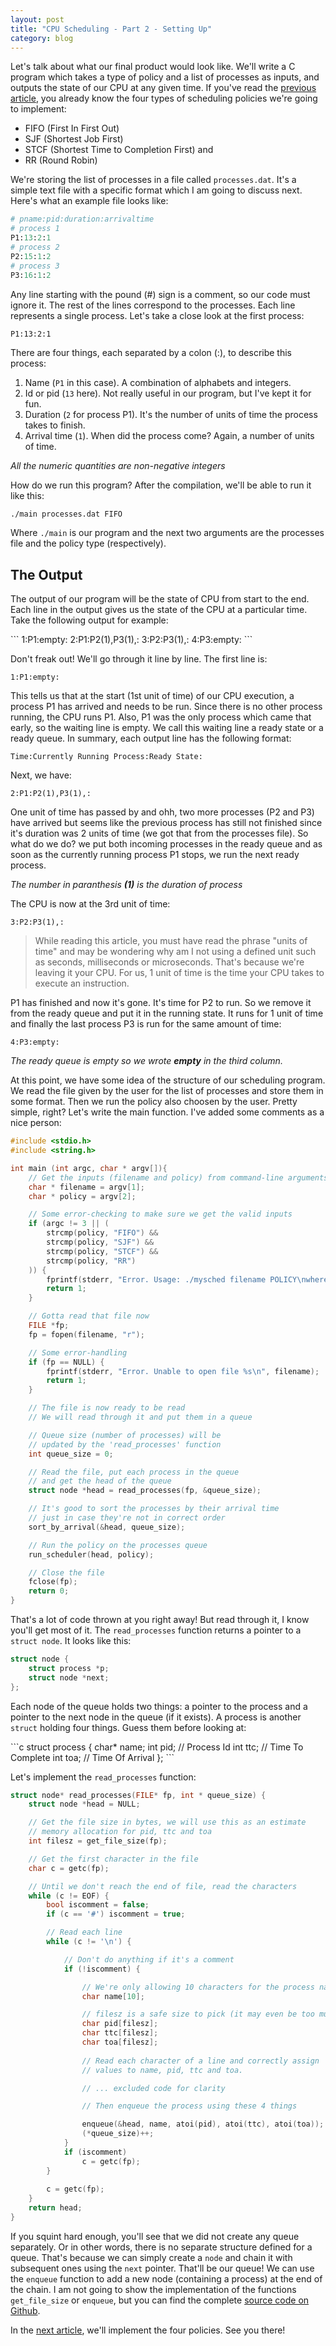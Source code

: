 ```yaml
---
layout: post
title: "CPU Scheduling - Part 2 - Setting Up"
category: blog
---
```


Let's talk about what our final product would look like. We'll write a C program which takes a type of policy and a list of processes as inputs, and outputs the state of our CPU at any given time. If you've read the [previous article](../simulating-cpu-scheduler), you already know the four types of scheduling policies we're going to implement:

- FIFO (First In First Out)
- SJF (Shortest Job First)
- STCF (Shortest Time to Completion First) and
- RR (Round Robin)

We're storing the list of processes in a file called `processes.dat`. It's a simple text file with a specific format which I am going to discuss next. Here's what an example file looks like:

```python
# pname:pid:duration:arrivaltime
# process 1
P1:13:2:1
# process 2
P2:15:1:2
# process 3
P3:16:1:2
```

Any line starting with the pound (#) sign is a comment, so our code must ignore it. The rest of the lines correspond to the processes. Each line represents a single process. Let's take a close look at the first process:

```
P1:13:2:1
```

There are four things, each separated by a colon (:), to describe this process:

1. Name (`P1` in this case). A combination of alphabets and integers.
2. Id or pid (`13` here). Not really useful in our program, but I've kept it for fun.
3. Duration (`2` for process P1). It's the number of units of time the process takes to finish.
4. Arrival time (`1`). When did the process come? Again, a number of units of time.

*All the numeric quantities are non-negative integers*

How do we run this program? After the compilation, we'll be able to run it like this:

```bash
./main processes.dat FIFO
```

Where `./main` is our program and the next two arguments are the processes file and the policy type (respectively).

## The Output

The output of our program will be the state of CPU from start to the end. Each line in the output gives us the state of the CPU at a particular time. Take the following output for example:

<div id="output-format"></div>
```
1:P1:empty:
2:P1:P2(1),P3(1),:
3:P2:P3(1),:
4:P3:empty:
```

Don't freak out! We'll go through it line by line. The first line is:

```
1:P1:empty:
```

This tells us that at the start (1st unit of time) of our CPU execution, a process P1 has arrived and needs to be run. Since there is no other process running, the CPU runs P1. Also, P1 was the only process which came that early, so the waiting line is empty. We call this waiting line a ready state or a ready queue. In summary, each output line has the following format:

```
Time:Currently Running Process:Ready State:
```

Next, we have:

```
2:P1:P2(1),P3(1),:
```

One unit of time has passed by and ohh, two more processes (P2 and P3) have arrived but seems like the previous process has still not finished since it's duration was 2 units of time (we got that from the processes file). So what do we do? we put both incoming processes in the ready queue and as soon as the currently running process P1 stops, we  run the next ready process.

*The number in paranthesis **(1)** is the duration of process*

The CPU is now at the 3rd unit of time:

```
3:P2:P3(1),:
```

> While reading this article, you must have read the phrase "units of time" and may be wondering why am I not using a defined unit such as seconds, milliseconds or microseconds. That's because we're leaving it your CPU. For us, 1 unit of time is the time your CPU takes to execute an instruction.

P1 has finished and now it's gone. It's time for P2 to run. So we remove it from the ready queue and put it in the running state. It runs for 1 unit of time and finally the last process P3 is run for the same amount of time:

```
4:P3:empty:
```

*The ready queue is empty so we wrote **empty** in the third column.*

At this point, we have some idea of the structure of our scheduling program. We read the file given by the user for the list of processes and store them in some format. Then we run the policy also choosen by the user. Pretty simple, right? Let's write the main function. I've added some comments as a nice person:

```c
#include <stdio.h>
#include <string.h>

int main (int argc, char * argv[]){
    // Get the inputs (filename and policy) from command-line arguments
    char * filename = argv[1];
    char * policy = argv[2];

    // Some error-checking to make sure we get the valid inputs
    if (argc != 3 || (
        strcmp(policy, "FIFO") &&
        strcmp(policy, "SJF") &&
        strcmp(policy, "STCF") &&
        strcmp(policy, "RR")
    )) {
        fprintf(stderr, "Error. Usage: ./mysched filename POLICY\nwhere POLICY can be one of the following strings:\nFIFO\nSFJ\nSTCF\nRR\n");
        return 1;
    }

    // Gotta read that file now
    FILE *fp;
    fp = fopen(filename, "r");

    // Some error-handling
    if (fp == NULL) {
        fprintf(stderr, "Error. Unable to open file %s\n", filename);
        return 1;
    }

    // The file is now ready to be read
    // We will read through it and put them in a queue

    // Queue size (number of processes) will be
    // updated by the 'read_processes' function
    int queue_size = 0;

    // Read the file, put each process in the queue
    // and get the head of the queue
    struct node *head = read_processes(fp, &queue_size);

    // It's good to sort the processes by their arrival time
    // just in case they're not in correct order
    sort_by_arrival(&head, queue_size);

    // Run the policy on the processes queue
    run_scheduler(head, policy);

    // Close the file
    fclose(fp);
    return 0;
}

```

That's a lot of code thrown at you right away! But read through it, I know you'll get most of it. The `read_processes` function returns a pointer to a `struct node`. It looks like this:

```c
struct node {
    struct process *p;
    struct node *next;
};
```

Each node of the queue holds two things: a pointer to the process and a pointer to the next node in the queue (if it exists). A process is another `struct` holding four things. Guess them before looking at:

<div id="process-structure"></div>
```c
struct process {
    char* name;
    int pid; // Process Id
    int ttc; // Time To Complete
    int toa; // Time Of Arrival
};
```

Let's implement the `read_processes` function:

```c
struct node* read_processes(FILE* fp, int * queue_size) {
    struct node *head = NULL;

    // Get the file size in bytes, we will use this as an estimate
    // memory allocation for pid, ttc and toa
    int filesz = get_file_size(fp);

    // Get the first character in the file
    char c = getc(fp);

    // Until we don't reach the end of file, read the characters
    while (c != EOF) {
        bool iscomment = false;
        if (c == '#') iscomment = true;

        // Read each line
        while (c != '\n') {

            // Don't do anything if it's a comment
            if (!iscomment) {

                // We're only allowing 10 characters for the process name
                char name[10];

                // filesz is a safe size to pick (it may even be too much for a single info)
                char pid[filesz];
                char ttc[filesz];
                char toa[filesz];
                
                // Read each character of a line and correctly assign
                // values to name, pid, ttc and toa.

                // ... excluded code for clarity

                // Then enqueue the process using these 4 things

                enqueue(&head, name, atoi(pid), atoi(ttc), atoi(toa));
                (*queue_size)++;
            }
            if (iscomment)
                c = getc(fp);
        }
        
        c = getc(fp);
    }
    return head;
}

```

If you squint hard enough, you'll see that we did not create any queue separately. Or in other words, there is no separate structure defined for a queue. That's because we can simply create a `node` and chain it with subsequent ones using the `next` pointer. That'll be our queue! We can use the `enqueue` function to add a new node (containing a process) at the end of the chain. I am not going to show the implementation of the functions `get_file_size` or `enqueue`, but you can find the complete [source code on Github](https://github.com/FarooqAR/sim_schedular/).

In the [next article](../simulating-cpu-scheduler-pt-3), we'll implement the four policies. See you there!

